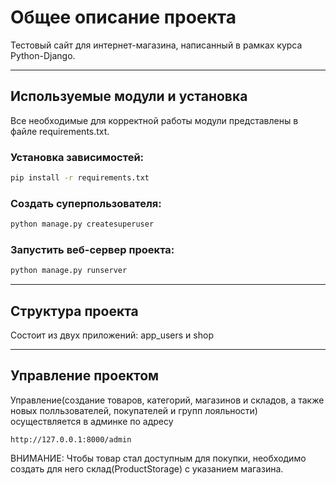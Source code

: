 # Общее описание проекта
Тестовый сайт для интернет-магазина, написанный в рамках курса Python-Django.

---

## Используемые модули и установка
Все необходимые для корректной работы модули представлены в файле requirements.txt.

### Установка зависимостей:
```bash
pip install -r requirements.txt
```

### Создать суперпользователя:

```bash
python manage.py createsuperuser
```

### Запустить веб-сервер проекта:

```bash
python manage.py runserver
```

---
## Структура проекта
Состоит из двух приложений: app_users и shop

---

## Управление проектом
Управление(создание товаров, категорий, магазинов и складов, а также новых полльзователей, покупателей и групп лояльности) осуществляется в админке по адресу
```
http://127.0.0.1:8000/admin
```
ВНИМАНИЕ: Чтобы товар стал доступным для покупки, необходимо создать для него склад(ProductStorage) с указанием магазина.

